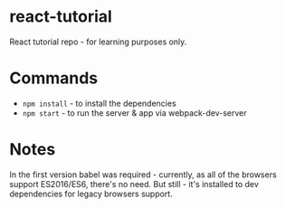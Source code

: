 # react-tutorial
React tutorial repo - for learning purposes only.

# Commands
* `npm install` - to install the dependencies
* `npm start` - to run the server & app via webpack-dev-server

# Notes
In the first version babel was required - currently, as all of the browsers support ES2016/ES6, there's no need.
But still - it's installed to dev dependencies for legacy browsers support.